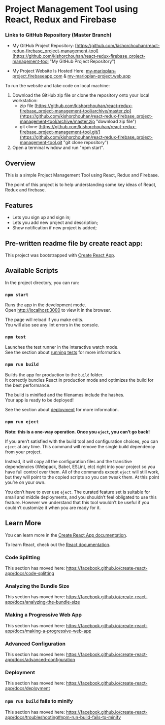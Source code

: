 # Project Management Tool using React, Redux and Firebase

### Links to GitHub Repository (Master Branch)

- My GitHub Project Repository: [https://github.com/kishorchouhan/react-redux-firebase_project-management-tool](https://github.com/kishorchouhan/react-redux-firebase_project-management-tool "My GitHub Project Repository")

- My Project Website Is Hosted Here: [my-marioplan-project.firebaseapp.com](my-marioplan-project.firebaseapp.com "My Hosted Website Link #1")  &  [my-marioplan-project.web.app](my-marioplan-project.web.app "My Hosted Website Link #2")

To run the website and take code on local machine:

1. Download the GitHub zip file or clone the repository onto your local workstation:
   - zip file [https://github.com/kishorchouhan/react-redux-firebase_project-management-tool/archive/master.zip](https://github.com/kishorchouhan/react-redux-firebase_project-management-tool/archive/master.zip "download zip file")
   - git clone [https://github.com/kishorchouhan/react-redux-firebase_project-management-tool.git/](https://github.com/kishorchouhan/react-redux-firebase_project-management-tool.git "git clone repository")
2. Open a terminal window and run "npm start".

## Overview

This is a simple Project Management Tool using React, Redux and Firebase.

The point of this project is to help understanding some key ideas of React, Redux and firebase.

## Features

- Lets you sign up and sign in;
- Lets you add new project and description;
- Show notification if new project is added;

## Pre-written readme file by create react app:

This project was bootstrapped with [Create React App](https://github.com/facebook/create-react-app).

## Available Scripts

In the project directory, you can run:

### `npm start`

Runs the app in the development mode.<br>
Open [http://localhost:3000](http://localhost:3000) to view it in the browser.

The page will reload if you make edits.<br>
You will also see any lint errors in the console.

### `npm test`

Launches the test runner in the interactive watch mode.<br>
See the section about [running tests](https://facebook.github.io/create-react-app/docs/running-tests) for more information.

### `npm run build`

Builds the app for production to the `build` folder.<br>
It correctly bundles React in production mode and optimizes the build for the best performance.

The build is minified and the filenames include the hashes.<br>
Your app is ready to be deployed!

See the section about [deployment](https://facebook.github.io/create-react-app/docs/deployment) for more information.

### `npm run eject`

**Note: this is a one-way operation. Once you `eject`, you can’t go back!**

If you aren’t satisfied with the build tool and configuration choices, you can `eject` at any time. This command will remove the single build dependency from your project.

Instead, it will copy all the configuration files and the transitive dependencies (Webpack, Babel, ESLint, etc) right into your project so you have full control over them. All of the commands except `eject` will still work, but they will point to the copied scripts so you can tweak them. At this point you’re on your own.

You don’t have to ever use `eject`. The curated feature set is suitable for small and middle deployments, and you shouldn’t feel obligated to use this feature. However we understand that this tool wouldn’t be useful if you couldn’t customize it when you are ready for it.

## Learn More

You can learn more in the [Create React App documentation](https://facebook.github.io/create-react-app/docs/getting-started).

To learn React, check out the [React documentation](https://reactjs.org/).

### Code Splitting

This section has moved here: https://facebook.github.io/create-react-app/docs/code-splitting

### Analyzing the Bundle Size

This section has moved here: https://facebook.github.io/create-react-app/docs/analyzing-the-bundle-size

### Making a Progressive Web App

This section has moved here: https://facebook.github.io/create-react-app/docs/making-a-progressive-web-app

### Advanced Configuration

This section has moved here: https://facebook.github.io/create-react-app/docs/advanced-configuration

### Deployment

This section has moved here: https://facebook.github.io/create-react-app/docs/deployment

### `npm run build` fails to minify

This section has moved here: https://facebook.github.io/create-react-app/docs/troubleshooting#npm-run-build-fails-to-minify
